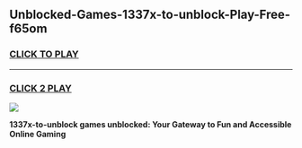 
## Unblocked-Games-1337x-to-unblock-Play-Free-f65om
<h3>
<a href="https://premium76.site?title=1337x-to-unblock&ref=18A1">CLICK TO PLAY</a></h3>
<hr>

<h3>
<a href="https://premium76.site?title=1337x-to-unblock&ref=18A1">CLICK 2 PLAY</a>
  
</h3>

<a href="https://premium76.site?title=1337x-to-unblock&ref=18A1"><img src="https://clearcache.store/games.png"></a>


**1337x-to-unblock games unblocked: Your Gateway to Fun and Accessible Online Gaming**
